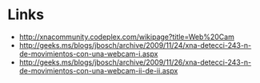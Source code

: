 # Links #
  * http://xnacommunity.codeplex.com/wikipage?title=Web%20Cam
  * http://geeks.ms/blogs/jbosch/archive/2009/11/24/xna-detecci-243-n-de-movimientos-con-una-webcam-i.aspx
  * http://geeks.ms/blogs/jbosch/archive/2009/11/26/xna-detecci-243-n-de-movimientos-con-una-webcam-ii-de-ii.aspx